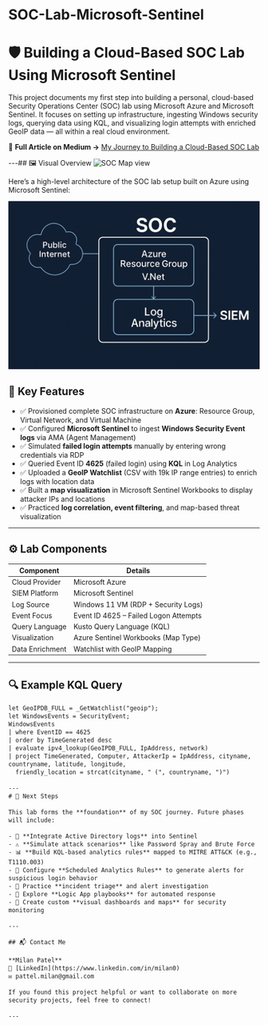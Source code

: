 # SOC-Lab-Microsoft-Sentinel

# 🛡️ Building a Cloud-Based SOC Lab Using Microsoft Sentinel

This project documents my first step into building a personal, cloud-based Security Operations Center (SOC) lab using Microsoft Azure and Microsoft Sentinel. It focuses on setting up infrastructure, ingesting Windows security logs, querying data using KQL, and visualizing login attempts with enriched GeoIP data — all within a real cloud environment.

📖 **Full Article on Medium →** [My Journey to Building a Cloud-Based SOC Lab](https://medium.com/@pattel.milan/my-journey-to-building-a-cloud-based-soc-lab-at-home-using-microsoft-sentinel-40d257d593f7)

---## 🖼️ Visual Overview
![SOC Map view](./Map.png)

Here’s a high-level architecture of the SOC lab setup built on Azure using Microsoft Sentinel:

![SOC Lab Architecture](./soc.png)


## 🧩 Key Features

- ✅ Provisioned complete SOC infrastructure on **Azure**: Resource Group, Virtual Network, and Virtual Machine  
- ✅ Configured **Microsoft Sentinel** to ingest **Windows Security Event logs** via AMA (Agent Management)  
- ✅ Simulated **failed login attempts** manually by entering wrong credentials via RDP  
- ✅ Queried Event ID **4625** (failed login) using **KQL** in Log Analytics  
- ✅ Uploaded a **GeoIP Watchlist** (CSV with 19k IP range entries) to enrich logs with location data  
- ✅ Built a **map visualization** in Microsoft Sentinel Workbooks to display attacker IPs and locations  
- ✅ Practiced **log correlation, event filtering**, and map-based threat visualization

---

## ⚙️ Lab Components

| Component            | Details                                 |
|----------------------|------------------------------------------|
| Cloud Provider       | Microsoft Azure                         |
| SIEM Platform        | Microsoft Sentinel                      |
| Log Source           | Windows 11 VM (RDP + Security Logs)     |
| Event Focus          | Event ID 4625 – Failed Logon Attempts   |
| Query Language       | Kusto Query Language (KQL)              |
| Visualization        | Azure Sentinel Workbooks (Map Type)     |
| Data Enrichment      | Watchlist with GeoIP Mapping            |

---

## 🔍 Example KQL Query

```kql
let GeoIPDB_FULL = _GetWatchlist("geoip");
let WindowsEvents = SecurityEvent;
WindowsEvents
| where EventID == 4625
| order by TimeGenerated desc
| evaluate ipv4_lookup(GeoIPDB_FULL, IpAddress, network)
| project TimeGenerated, Computer, AttackerIp = IpAddress, cityname, countryname, latitude, longitude, 
  friendly_location = strcat(cityname, " (", countryname, ")")

---
# 🚀 Next Steps

This lab forms the **foundation** of my SOC journey. Future phases will include:

- 🔐 **Integrate Active Directory logs** into Sentinel  
- ⚠️ **Simulate attack scenarios** like Password Spray and Brute Force  
- 📊 **Build KQL-based analytics rules** mapped to MITRE ATT&CK (e.g., T1110.003)  
- 🔔 Configure **Scheduled Analytics Rules** to generate alerts for suspicious login behavior  
- 🧠 Practice **incident triage** and alert investigation  
- 🤖 Explore **Logic App playbooks** for automated response  
- 📍 Create custom **visual dashboards and maps** for security monitoring

---

## 📬 Contact Me

**Milan Patel**  
🔗 [LinkedIn](https://www.linkedin.com/in/milan0)  
✉️ pattel.milan@gmail.com  

If you found this project helpful or want to collaborate on more security projects, feel free to connect!

---
